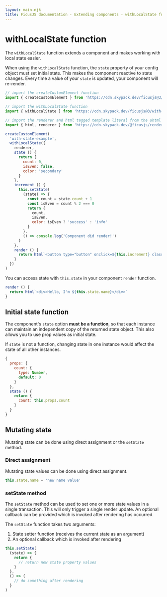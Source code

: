 ```yaml
---
layout: main.njk
title: FicusJS documentation - Extending components - withLocalState function
---
```

# withLocalState function

The `withLocalState` function extends a component and makes working with local state easier.

When using the `withLocalState` function, the `state` property of your config object must set initial state.
This makes the component reactive to state changes. Every time a value of your `state` is updated, your component will re-render.

```js
// import the createCustomElement function
import { createCustomElement } from 'https://cdn.skypack.dev/ficusjs@3/custom-element'

// import the withLocalState function
import { withLocalState } from 'https://cdn.skypack.dev/ficusjs@3/with-local-state'

// import the renderer and html tagged template literal from the uhtml renderer
import { html, renderer } from 'https://cdn.skypack.dev/@ficusjs/renderers@3/uhtml'

createCustomElement(
  'with-state-example',
  withLocalState({
    renderer,
    state () {
      return {
        count: 0,
        isEven: false,
        color: 'secondary'
      }
    },
    increment () {
      this.setState(
        (state) => {
          const count = state.count + 1
          const isEven = count % 2 === 0
          return {
            count,
            isEven,
            color: isEven ? 'success' : 'info'
          }
        },
        () => console.log('Component did render!')
      )
    },
    render () {
      return html`<button type="button" onclick=${this.increment} class="${this.state.color}">Count is&nbsp;<strong>${this.state.count}</strong></button>`
    }
  })
)
```

You can access state with `this.state` in your component `render` function.

```js
render () {
  return html`<div>Hello, I'm ${this.state.name}</div>`
}
```

## Initial state function

The component's `state` option **must be a function**, so that each instance can maintain an independent copy of the returned state object.
This also allows you to use prop values as initial state.

If `state` is not a function, changing state in one instance would affect the state of all other instances.

```js
{
  props: {
    count: {
      type: Number,
      default: 0
    }
  },
  state () {
    return {
      count: this.props.count
    }
  }
}
```

## Mutating state

Mutating state can be done using direct assignment or the `setState` method.

### Direct assignment

Mutating state values can be done using direct assignment.

```js
this.state.name = 'new name value'
```

### setState method

The `setState` method can be used to set one or more state values in a single transaction. This will only trigger a single render update. An optional callback can be provided which is invoked after rendering has occurred.

The `setState` function takes two arguments:

1. State setter function (receives the current state as an argument)
2. An optional callback which is invoked after rendering

```js
this.setState(
  (state) => {
    return {
      // return new state property values
    }
  },
  () => {
    // do something after rendering
  }
)
```
